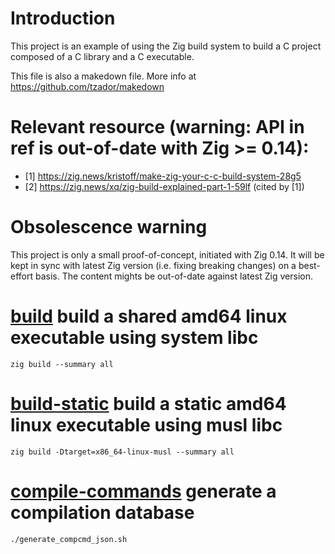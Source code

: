 # Introduction

This project is an example of using the Zig build system to build a C project
composed of a C library and a C executable. 

This file is also a makedown file.
More info at https://github.com/tzador/makedown

# Relevant resource (warning: API in ref is out-of-date with Zig >= 0.14):
- [1] https://zig.news/kristoff/make-zig-your-c-c-build-system-28g5
- [2] https://zig.news/xq/zig-build-explained-part-1-59lf (cited by [1])

# Obsolescence warning 

This project is only a small proof-of-concept, initiated with Zig 0.14. It will
be kept in sync with latest Zig version (i.e. fixing breaking changes) on a
best-effort basis. The content mights be out-of-date against latest Zig
version.

# [build]() build a shared amd64 linux executable using system libc

```
zig build --summary all
```

# [build-static]() build a static amd64 linux executable using musl libc

```
zig build -Dtarget=x86_64-linux-musl --summary all
```

# [compile-commands]() generate a compilation database 

```
./generate_compcmd_json.sh
```

